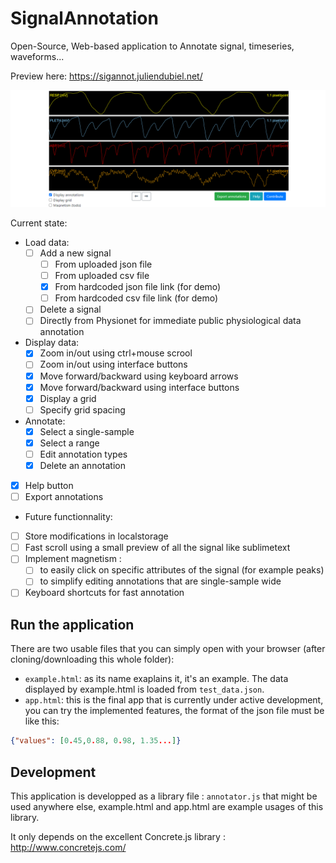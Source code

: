 # SignalAnnotation

Open-Source, Web-based application to Annotate signal, timeseries, waveforms...

Preview here: https://sigannot.juliendubiel.net/

![Preview](preview.png)

Current state: 

* Load data:
  * [ ] Add a new signal 
    * [ ] From uploaded json file
    * [ ] From uploaded csv file
    * [x] From hardcoded json file link (for demo)
    * [ ] From hardcoded csv file link (for demo)
  * [ ] Delete a signal
  * [ ] Directly from Physionet for immediate public physiological data annotation 
* Display data:
  * [x] Zoom in/out using ctrl+mouse scrool
  * [ ] Zoom in/out using interface buttons
  * [x] Move forward/backward using keyboard arrows
  * [x] Move forward/backward using interface buttons
  * [x] Display a grid
  * [ ] Specify grid spacing  
* Annotate:
  * [x] Select a single-sample
  * [x] Select a range
  * [ ] Edit annotation types
  * [x] Delete an annotation
* [x] Help button
* [ ] Export annotations
* Future functionnality:
* [ ] Store modifications in localstorage
* [ ] Fast scroll using a small preview of all the signal like sublimetext
* [ ] Implement magnetism :
  * [ ] to easily click on specific attributes of the signal (for example peaks)
  * [ ] to simplify editing annotations that are single-sample wide
* [ ] Keyboard shortcuts for fast annotation

## Run the application

There are two usable files that you can simply open with your browser (after cloning/downloading this whole folder):

* `example.html`: as its name exaplains it, it's an example. The data displayed by example.html is loaded from `test_data.json`.
* `app.html`: this is the final app that is currently under active development, you can try the implemented features, the format of the json file must be like this:

```json
{"values": [0.45,0.88, 0.98, 1.35...]}
```


## Development

This application is developped as a library file : `annotator.js` that might be used anywhere else, example.html and app.html are example usages of this library.

It only depends on the excellent Concrete.js library  : http://www.concretejs.com/

